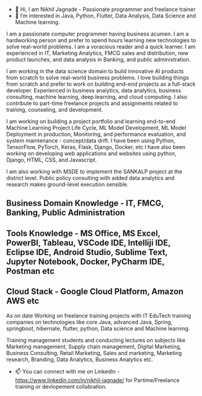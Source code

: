 - 👋 Hi, I am Nikhil Jagnade - Passionate programmer and freelance trainer
- 👀 I’m interested in Java, Python, Flutter, Data Analysis, Data Science and Machine learning.

I am a passionate computer programmer having business acumen. I am a hardworking person and prefer to spend hours learning new technologies to solve real-world problems. I am a voracious reader and a quick learner. I am experienced in IT, Marketing Analytics, FMCG sales and distribution, new product launches, and data analysis in Banking, and public administration. 

I am working in the data science domain to build innovative AI products from scratch to solve real-world business problems. I love building things from scratch and prefer to work on building end-end projects as a full-stack developer. Experienced in business analytics, data analytics, business consulting, machine learning, deep learning, and cloud computing. I also contribute to part-time freelance projects and assignments related to training, counseling, and development.

I am working on building a project portfolio and learning end-to-end Machine Learning Project Life Cycle, ML Model Development, ML Model Deployment in production, Monitoring, and performance evaluation, and system maintenance - concept/data drift. I have been using Python, TensorFlow, PyTorch, Keras, Flask, Django, Docker, etc I have also been working on developing web applications and websites using python, Django, HTML, CSS, and Javascript.

I am also working with MSDE to implement the SANKALP project at the district level. Public policy consulting with added data analytics and research makes ground-level execution sensible.

## Business Domain Knowledge - IT, FMCG, Banking, Public Administration

## Tools Knowledge - MS Office, MS Excel, PowerBI, Tableau, VSCode IDE, Intelliji IDE, Eclipse IDE, Android Studio, Sublime Text, Jupyter Notebook, Docker, PyCharm IDE, Postman etc

## Cloud Stack - Google Cloud Platform, Amazon AWS etc

As on date Working on freelance training projects with IT EduTech training companies on technologies like core Java, advanced Java, Spring, springboot, 
hibernate, flutter, python, Data science and Machine learning. 

Training management students and conducting lectures on subjects like Marketing management, Supply chain management, Digital Marketing, Business Consulting, Retail Marketing, Sales and marketing, Marketing research, Branding, Data Analytics, Business Analytics etc.

- 📫 You can connect with me on LinkedIn - https://www.linkedin.com/in/nikhil-jagnade/ for Partime/Freelance training or devlopement collabration. 


